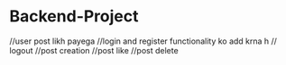 # Backend-Project


//user post likh payega 
//login and register functionality ko add krna h 
// logout 
//post creation
//post like 
//post delete